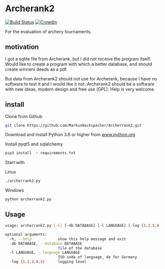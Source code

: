 Archerank2
==========

[![Build Status](https://app.travis-ci.com/MarkusHackspacher/Archerrank2.svg?branch=master)](app.travis-ci.com/MarkusHackspacher/Archerrank2)
[![Crowdin](https://d322cqt584bo4o.cloudfront.net/archerrank2/localized.svg)](https://crowdin.com/project/archerrank2)

For the evaluation of archery tournaments.

motivation
----------

I got a sqlite file from Archerank, but I did not receive the program itself.
Would like to create a program with which a better database,
and should create winners deeds as a pdf.

But data from Archerank2 should not use for Archerank,
because I have no software to test it and I would like it not.
Archerank2 should be a software with new ideas, modern design and free use (GPL). 
Help is very welcome.

install
-------

Clone from Github

```bash
git clone https://github.com/MarkusHackspacher/Archerrank2.git
```

Download and install Python 3.6 or higher from www.python.org

Install pyqt5 and sqlalchemy

```bash
pip3 install -r requirements.txt
```

Start with

Linux

```bash
./archerrank2.py
```

Windows

```commandline
python archerrank2.py
```

Usage
-----

```bash
usage: archerrank2.py [-h] [-db DATABASE] [-l LANGUAGE] [-log {1,2,3,4,5}]

optional arguments:
  -h, --help            show this help message and exit
  -db DATABASE, --database DATABASE
                        file of the database
  -l LANGUAGE, --language LANGUAGE
                        ISO code of language, de for Germany
  -log {1,2,3,4,5}      logging level
```
